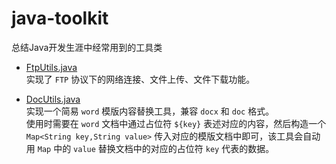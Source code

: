 # java-toolkit
总结Java开发生涯中经常用到的工具类

- [FtpUtils.java](./src/main/java/com/github/flance/util/network/FtpUtils.java)  
    实现了 `FTP` 协议下的网络连接、文件上传、文件下载功能。
    
- [DocUtils.java](./src/main/java/com/github/flance/util/file/DocUtils.java)  
    实现一个简易 `word` 模版内容替换工具，兼容 `docx` 和 `doc` 格式。  
    使用时需要在 `word` 文档中通过占位符 `${key}` 表述对应的内容，然后构造一个 `Map<String key,String value>` 传入对应的模版文档中即可，该工具会自动用 `Map` 中的 `value` 替换文档中的对应的占位符 `key` 代表的数据。